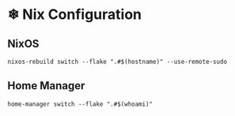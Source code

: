 # ❄ Nix Configuration
## NixOS
```
nixos-rebuild switch --flake ".#$(hostname)" --use-remote-sudo
```

## Home Manager
```
home-manager switch --flake ".#$(whoami)"
```
